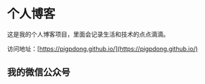 # 个人博客

这是我的个人博客项目，里面会记录生活和技术的点点滴滴。



访问地址：[https://pigpdong.github.io/](https://pigpdong.github.io/)



## 我的微信公众号
